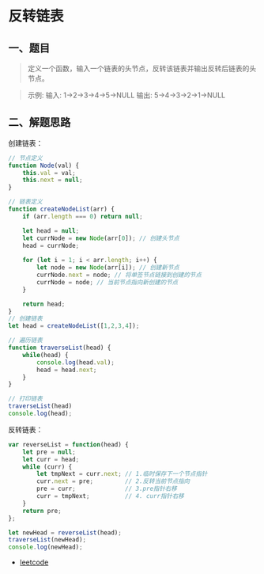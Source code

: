 # 反转链表

## 一、题目

> 定义一个函数，输入一个链表的头节点，反转该链表并输出反转后链表的头节点。

> 示例:
输入: 1->2->3->4->5->NULL
输出: 5->4->3->2->1->NULL

## 二、解题思路

创建链表：

```js
// 节点定义
function Node(val) {
    this.val = val;
    this.next = null;
}

// 链表定义
function createNodeList(arr) {
    if (arr.length === 0) return null;

    let head = null;
    let currNode = new Node(arr[0]); // 创建头节点
    head = currNode;
    
    for (let i = 1; i < arr.length; i++) {
        let node = new Node(arr[i]); // 创建新节点
        currNode.next = node; // 将单签节点链接到创建的节点
        currNode = node; // 当前节点指向新创建的节点
    }

    return head;
}
// 创建链表
let head = createNodeList([1,2,3,4]);

// 遍历链表
function traverseList(head) {
    while(head) {
        console.log(head.val);
        head = head.next;
    }
}

// 打印链表
traverseList(head)
console.log(head);
```

反转链表：

```js
var reverseList = function(head) {
    let pre = null;
    let curr = head;
    while (curr) {
        let tmpNext = curr.next; // 1.临时保存下一个节点指针
        curr.next = pre;         // 2.反转当前节点指向
        pre = curr;              // 3.pre指针右移
        curr = tmpNext;          // 4. curr指针右移
    }
    return pre;
};

let newHead = reverseList(head);
traverseList(newHead);
console.log(newHead);
```



- [leetcode](https://leetcode-cn.com/problems/fan-zhuan-lian-biao-lcof)
